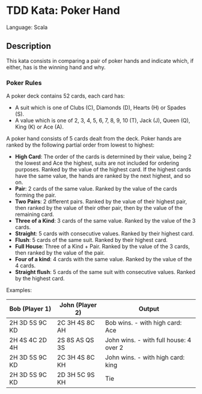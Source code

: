 # TDD Kata: Poker Hand

Language: Scala

## Description

This kata consists in comparing a pair of poker hands and indicate which, if either, has is the winning hand and why.

### Poker Rules

A poker deck contains 52 cards, each card has: 
* A suit which is one of Clubs (C), Diamonds (D), Hearts (H) or Spades (S).
* A value which is one of 2, 3, 4, 5, 6, 7, 8, 9, 10 (T), Jack (J), Queen (Q), King (K) or Ace (A).
 
A poker hand consists of 5 cards dealt from the deck.
Poker hands are ranked by the following partial order from lowest to highest:

* **High Card**: The order of the cards is determined by their value, being 2 the lowest and Ace the highest, suits are
  not included for ordering purposes. Ranked by the value of the highest card. If the highest cards have the same value,
  the hands are ranked by the next highest, and so on.
* **Pair**: 2 cards of the same value. Ranked by the value of the cards forming the pair.
* **Two Pairs**: 2 different pairs. Ranked by the value of their highest pair, then ranked by the value of their other
  pair, then by the value of the remaining card. 
* **Three of a Kind**: 3 cards of the same value. Ranked by the value of the 3 cards.
* **Straight**: 5 cards with consecutive values. Ranked by their highest card.
* **Flush**: 5 cards of the same suit. Ranked by their highest card.
* **Full House**: Three of a Kind + Pair. Ranked by the value of the 3 cards, then ranked by the value of the pair.
* **Four of a kind**: 4 cards with the same value. Ranked by the value of the 4 cards. 
* **Straight flush**: 5 cards of the same suit with consecutive values. Ranked by the highest card.

Examples:

| Bob (Player 1) | John (Player 2) | Output |
| -------------- | --------------- | -------------------------------------- |
| 2H 3D 5S 9C KD | 2C 3H 4S 8C AH  | Bob wins. - with high card: Ace | 
| 2H 4S 4C 2D 4H | 2S 8S AS QS 3S  | John wins. - with full house: 4 over 2 | 
| 2H 3D 5S 9C KD | 2C 3H 4S 8C KH  | John wins. - with high card: king | 
| 2H 3D 5S 9C KD | 2D 3H 5C 9S KH  | Tie |